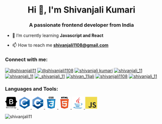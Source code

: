 
<h1 align="center">Hi 👋, I'm Shivanjali Kumari</h1>
<h3 align="center">A passionate frontend developer from India</h3>



- 🌱 I’m currently learning **Javascript and React**

- 📫 How to reach me **shivanjali1108@gmail.com**

<h3 align="left">Connect with me:</h3>
<p align="left">
<a href="https://codepen.io/@shivanjali11" target="blank"><img align="center" src="https://raw.githubusercontent.com/rahuldkjain/github-profile-readme-generator/master/src/images/icons/Social/codepen.svg" alt="@shivanjali11" height="30" width="40" /></a>
<a href="https://twitter.com/@shivanjali1108" target="blank"><img align="center" src="https://raw.githubusercontent.com/rahuldkjain/github-profile-readme-generator/master/src/images/icons/Social/twitter.svg" alt="@shivanjali1108" height="30" width="40" /></a>
<a href="https://linkedin.com/in/shivanjali kumari" target="blank"><img align="center" src="https://raw.githubusercontent.com/rahuldkjain/github-profile-readme-generator/master/src/images/icons/Social/linked-in-alt.svg" alt="shivanjali kumari" height="30" width="40" /></a>
<a href="https://stackoverflow.com/users/shivanjali_11" target="blank"><img align="center" src="https://raw.githubusercontent.com/rahuldkjain/github-profile-readme-generator/master/src/images/icons/Social/stack-overflow.svg" alt="shivanjali_11" height="30" width="40" /></a>
<a href="https://kaggle.com/shivanjali_11" target="blank"><img align="center" src="https://raw.githubusercontent.com/rahuldkjain/github-profile-readme-generator/master/src/images/icons/Social/kaggle.svg" alt="shivanjali_11" height="30" width="40" /></a>
<a href="https://instagram.com/_shivanjali_11" target="blank"><img align="center" src="https://raw.githubusercontent.com/rahuldkjain/github-profile-readme-generator/master/src/images/icons/Social/instagram.svg" alt="_shivanjali_11" height="30" width="40" /></a>
<a href="https://www.codechef.com/users/shivan_11jali" target="blank"><img align="center" src="https://cdn.jsdelivr.net/npm/simple-icons@3.1.0/icons/codechef.svg" alt="shivan_11jali" height="30" width="40" /></a>
<a href="https://www.hackerrank.com/shivanjali1108" target="blank"><img align="center" src="https://raw.githubusercontent.com/rahuldkjain/github-profile-readme-generator/master/src/images/icons/Social/hackerrank.svg" alt="shivanjali1108" height="30" width="40" /></a>
<a href="https://www.leetcode.com/shivanjali_11" target="blank"><img align="center" src="https://raw.githubusercontent.com/rahuldkjain/github-profile-readme-generator/master/src/images/icons/Social/leet-code.svg" alt="shivanjali_11" height="30" width="40" /></a>
</p>

<h3 align="left">Languages and Tools:</h3>
<p align="left"> <a href="https://getbootstrap.com" target="_blank" rel="noreferrer"> <img src="https://raw.githubusercontent.com/devicons/devicon/master/icons/bootstrap/bootstrap-plain-wordmark.svg" alt="bootstrap" width="40" height="40"/> </a> <a href="https://www.cprogramming.com/" target="_blank" rel="noreferrer"> <img src="https://raw.githubusercontent.com/devicons/devicon/master/icons/c/c-original.svg" alt="c" width="40" height="40"/> </a> <a href="https://www.w3schools.com/cpp/" target="_blank" rel="noreferrer"> <img src="https://raw.githubusercontent.com/devicons/devicon/master/icons/cplusplus/cplusplus-original.svg" alt="cplusplus" width="40" height="40"/> </a> <a href="https://www.w3schools.com/css/" target="_blank" rel="noreferrer"> <img src="https://raw.githubusercontent.com/devicons/devicon/master/icons/css3/css3-original-wordmark.svg" alt="css3" width="40" height="40"/> </a> <a href="https://www.w3.org/html/" target="_blank" rel="noreferrer"> <img src="https://raw.githubusercontent.com/devicons/devicon/master/icons/html5/html5-original-wordmark.svg" alt="html5" width="40" height="40"/> </a> <a href="https://www.java.com" target="_blank" rel="noreferrer"> <img src="https://raw.githubusercontent.com/devicons/devicon/master/icons/java/java-original.svg" alt="java" width="40" height="40"/> </a> <a href="https://developer.mozilla.org/en-US/docs/Web/JavaScript" target="_blank" rel="noreferrer"> <img src="https://raw.githubusercontent.com/devicons/devicon/master/icons/javascript/javascript-original.svg" alt="javascript" width="40" height="40"/> </a> </p>

<p><img align="left" src="https://github-readme-stats.vercel.app/api/top-langs?username=shivanjali11&show_icons=true&locale=en&layout=compact" alt="shivanjali11" /></p>

